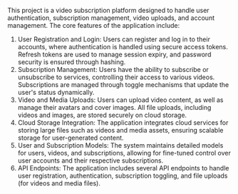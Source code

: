 This project is a video subscription platform designed to handle user authentication, subscription management, video uploads, and account management. The core features of the application include:
1.	User Registration and Login: Users can register and log in to their accounts, where authentication is handled using secure access tokens. Refresh tokens are used to manage session expiry, and password security is ensured through hashing.
2.	Subscription Management: Users have the ability to subscribe or unsubscribe to services, controlling their access to various videos. Subscriptions are managed through toggle mechanisms that update the user's status dynamically.
3.	Video and Media Uploads: Users can upload video content, as well as manage their avatars and cover images. All file uploads, including videos and images, are stored securely on cloud storage.
4.	Cloud Storage Integration: The application integrates cloud services for storing large files such as videos and media assets, ensuring scalable storage for user-generated content.
5.	User and Subscription Models: The system maintains detailed models for users, videos, and subscriptions, allowing for fine-tuned control over user accounts and their respective subscriptions.
6.	API Endpoints: The application includes several API endpoints to handle user registration, authentication, subscription toggling, and file uploads (for videos and media files).


